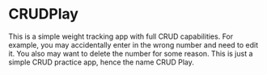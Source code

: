 # CRUDPlay
This is a simple weight tracking app with full CRUD capabilities. For example, you may accidentally enter in the wrong number and need to edit it. You also may want to delete the number for some reason.  This is just a simple CRUD practice app, hence the name CRUD Play. 